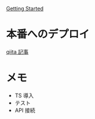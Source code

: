 [Getting Started](https://nextjs.org/learn/basics/getting-started)

# 本番へのデプロイ

[qiita 記事](https://qiita.com/longtime1116/items/18553e43bfb44cbc9d81)

# メモ

- TS 導入
- テスト
- API 接続
